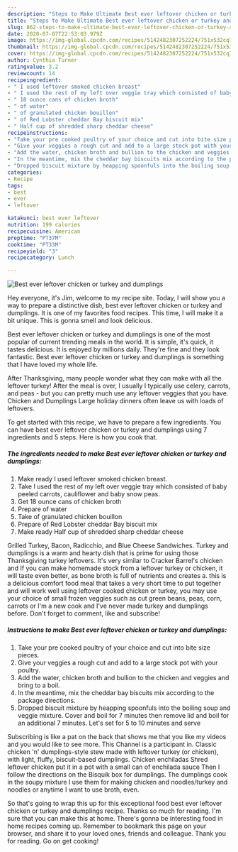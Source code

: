 ```yaml
---
description: "Steps to Make Ultimate Best ever leftover chicken or turkey and dumplings"
title: "Steps to Make Ultimate Best ever leftover chicken or turkey and dumplings"
slug: 862-steps-to-make-ultimate-best-ever-leftover-chicken-or-turkey-and-dumplings
date: 2020-07-07T22:53:03.979Z
image: https://img-global.cpcdn.com/recipes/5142482307252224/751x532cq70/best-ever-leftover-chicken-or-turkey-and-dumplings-recipe-main-photo.jpg
thumbnail: https://img-global.cpcdn.com/recipes/5142482307252224/751x532cq70/best-ever-leftover-chicken-or-turkey-and-dumplings-recipe-main-photo.jpg
cover: https://img-global.cpcdn.com/recipes/5142482307252224/751x532cq70/best-ever-leftover-chicken-or-turkey-and-dumplings-recipe-main-photo.jpg
author: Cynthia Turner
ratingvalue: 3.2
reviewcount: 14
recipeingredient:
- " I used leftover smoked chicken breast"
- " I used the rest of my left over veggie tray which consisted of baby peeled carrots cauliflower and baby snow peas"
- " 18 ounce cans of chicken broth"
- " of water"
- " of granulated chicken bouillon"
- " of Red Lobster cheddar Bay biscuit mix"
- " Half cup of shredded sharp cheddar cheese"
recipeinstructions:
- "Take your pre cooked poultry of your choice and cut into bite size pieces."
- "Give your veggies a rough cut and add to a large stock pot with your poultry."
- "Add the water, chicken broth and bullion to the chicken and veggies and bring to a boil."
- "In the meantime, mix the cheddar bay biscuits mix according to the package directions."
- "Dropped biscuit mixture by heapping spoonfuls into the boiling soup and veggie mixture. Cover and boil for 7 minutes then remove lid and boil for an additional 7 minutes. Let&#39;s set for 5 to 10 minutes and serve"
categories:
- Recipe
tags:
- best
- ever
- leftover

katakunci: best ever leftover 
nutrition: 199 calories
recipecuisine: American
preptime: "PT37M"
cooktime: "PT33M"
recipeyield: "3"
recipecategory: Lunch

---
```



![Best ever leftover chicken or turkey and dumplings](https://img-global.cpcdn.com/recipes/5142482307252224/751x532cq70/best-ever-leftover-chicken-or-turkey-and-dumplings-recipe-main-photo.jpg)

Hey everyone, it's Jim, welcome to my recipe site. Today, I will show you a way to prepare a distinctive dish, best ever leftover chicken or turkey and dumplings. It is one of my favorites food recipes. This time, I will make it a bit unique. This is gonna smell and look delicious.

Best ever leftover chicken or turkey and dumplings is one of the most popular of current trending meals in the world. It is simple, it's quick, it tastes delicious. It is enjoyed by millions daily. They're fine and they look fantastic. Best ever leftover chicken or turkey and dumplings is something that I have loved my whole life.

After Thanksgiving, many people wonder what they can make with all the leftover turkey! After the meal is over, I usually I typically use celery, carrots, and peas - but you can pretty much use any leftover veggies that you have. Chicken and Dumplings Large holiday dinners often leave us with loads of leftovers.


To get started with this recipe, we have to prepare a few ingredients. You can have best ever leftover chicken or turkey and dumplings using 7 ingredients and 5 steps. Here is how you cook that.

<!--inarticleads1-->

##### The ingredients needed to make Best ever leftover chicken or turkey and dumplings:

1. Make ready  I used leftover smoked chicken breast.
1. Take  I used the rest of my left over veggie tray which consisted of baby peeled carrots, cauliflower and baby snow peas.
1. Get  18 ounce cans of chicken broth
1. Prepare  of water
1. Take  of granulated chicken bouillon
1. Prepare  of Red Lobster cheddar Bay biscuit mix
1. Make ready  Half cup of shredded sharp cheddar cheese


Grilled Turkey, Bacon, Radicchio, and Blue Cheese Sandwiches. Turkey and dumplings is a warm and hearty dish that is prime for using those Thanksgiving turkey leftovers. It&#39;s very similar to Cracker Barrel&#39;s chicken and If you can make homemade stock from a leftover turkey or chicken, it will taste even better, as bone broth is full of nutrients and creates a. this is a delicious comfort food meal that takes a very short time to put together and will work well using leftover cooked chicken or turkey, you may use your choice of small frozen veggies such as cut green beans, peas, corn, carrots or I&#39;m a new cook and I&#39;ve never made turkey and dumplings before. Don&#39;t forget to comment, like and subscribe! 

<!--inarticleads2-->

##### Instructions to make Best ever leftover chicken or turkey and dumplings:

1. Take your pre cooked poultry of your choice and cut into bite size pieces.
1. Give your veggies a rough cut and add to a large stock pot with your poultry.
1. Add the water, chicken broth and bullion to the chicken and veggies and bring to a boil.
1. In the meantime, mix the cheddar bay biscuits mix according to the package directions.
1. Dropped biscuit mixture by heapping spoonfuls into the boiling soup and veggie mixture. Cover and boil for 7 minutes then remove lid and boil for an additional 7 minutes. Let&#39;s set for 5 to 10 minutes and serve


Subscribing is like a pat on the back that shows me that you like my videos and you would like to see more. This Channel is a participant in. Classic chicken &#39;n&#39; dumplings-style stew made with leftover turkey (or chicken), with light, fluffy, biscuit-based dumplings. Chicken enchiladas Shred leftover chicken put it in a pot with a small can of enchilada sauce Then I follow the directions on the Bisquik box for dumplings. The dumplings cook in the soupy mixture I use them for making chicken and noodles/turkey and noodles or anytime I want to use broth, even. 

So that's going to wrap this up for this exceptional food best ever leftover chicken or turkey and dumplings recipe. Thanks so much for reading. I'm sure that you can make this at home. There's gonna be interesting food in home recipes coming up. Remember to bookmark this page on your browser, and share it to your loved ones, friends and colleague. Thank you for reading. Go on get cooking!
